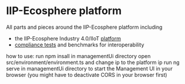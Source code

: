 # IIP-Ecosphere platform

All parts and pieces around the IIP-Ecosphere platform including

* the IIP-Ecosphere Industry 4.0/IIoT [platform](https://github.com/iip-ecosphere/platform/tree/main/platform/README.md)
* [compliance tests](https://github.com/iip-ecosphere/platform/tree/main/compliance/README.md) and benchmarks for interoperability

how to use:
run npm insall in managementUi directory
open src/environment/environment.ts and change ip to the platform ip
run ng serve in managementUi directory to start the Management UI in your browser (you might have to deactivate CORS in your browser first)
